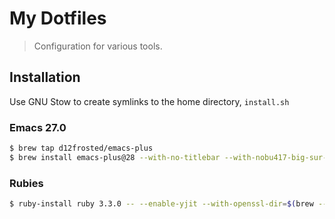 # My Dotfiles

> Configuration for various tools.

## Installation

Use GNU Stow to create symlinks to the home directory, `install.sh`

### Emacs 27.0

```bash
$ brew tap d12frosted/emacs-plus
$ brew install emacs-plus@28 --with-no-titlebar --with-nobu417-big-sur-icon
```

### Rubies

```bash
$ ruby-install ruby 3.3.0 -- --enable-yjit --with-openssl-dir=$(brew --prefix openssl@3) && source ~/.bash_profile && chruby 3.3.0 && gem install 'rotp'
```
